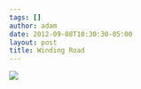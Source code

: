 ```yaml
---
tags: []
author: adam
date: 2012-09-08T10:30:30-05:00
layout: post
title: Winding Road
---
```


![](/media/ma1huvhqpI1qga9s2o1_1280.jpg)
